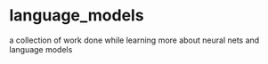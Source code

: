 # language_models
a collection of work done while learning more about neural nets and language models
